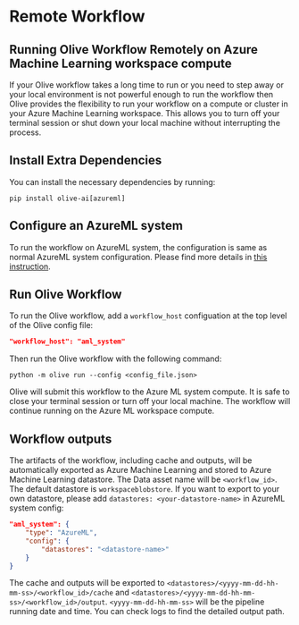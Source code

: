 # Remote Workflow

## Running Olive Workflow Remotely on Azure Machine Learning workspace compute

If your Olive workflow takes a long time to run or you need to step away or your local environment is not powerful enough to run the workflow then Olive provides the flexibility to run your workflow on a compute or cluster in your Azure Machine Learning workspace. This allows you to turn off your terminal session or shut down your local machine without interrupting the process.

## Install Extra Dependencies

You can install the necessary dependencies by running:

```shell
pip install olive-ai[azureml]
```

## Configure an AzureML system

To run the workflow on AzureML system, the configuration is same as normal AzureML system configuration. Please find more details in [this instruction](../tutorials/configure_systems.rst).

## Run Olive Workflow

To run the Olive workflow, add a `workflow_host` configuation at the top level of the Olive config file:

```json
"workflow_host": "aml_system"
```

Then run the Olive workflow with the following command:

```shell
python -m olive run --config <config_file.json>
```

Olive will submit this workflow to the Azure ML system compute. It is safe to close your terminal session or turn off your local machine. The workflow will continue running on the Azure ML workspace compute.

## Workflow outputs

The artifacts of the workflow, including cache and outputs, will be automatically exported as Azure Machine Learning and stored to Azure Machine Learning datastore. The Data asset name will be `<workflow_id>`. The default datastore is `workspaceblobstore`. If you want to export to your own datastore, please add `datastores: <your-datastore-name>` in AzureML system config:

```json
"aml_system": {
    "type": "AzureML",
    "config": {
        "datastores": "<datastore-name>"
    }
}
```

The cache and outputs will be exported to `<datastores>/<yyyy-mm-dd-hh-mm-ss>/<workflow_id>/cache` and `<datastores>/<yyyy-mm-dd-hh-mm-ss>/<workflow_id>/output`. `<yyyy-mm-dd-hh-mm-ss>` will be the pipeline running date and time. You can check logs to find the detailed output path.
